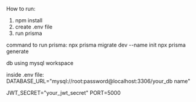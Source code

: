 How to run: 

1. npm install
2. create .env file 
3. run prisma

command to run prisma: 
npx prisma migrate dev --name init
npx prisma generate

db using mysql workspace

inside .env file: 
DATABASE_URL="mysql://root:password@localhost:3306/your_db name"

JWT_SECRET="your_jwt_secret"
PORT=5000
